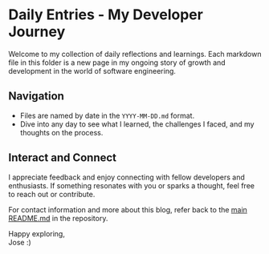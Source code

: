 # Daily Entries - My Developer Journey

Welcome to my collection of daily reflections and learnings. Each markdown file in this folder is a new page in my ongoing story of growth and development in the world of software engineering.

## Navigation

- Files are named by date in the `YYYY-MM-DD.md` format.
- Dive into any day to see what I learned, the challenges I faced, and my thoughts on the process.

## Interact and Connect

I appreciate feedback and enjoy connecting with fellow developers and enthusiasts. If something resonates with you or sparks a thought, feel free to reach out or contribute.

For contact information and more about this blog, refer back to the [main README.md](../README.md) in the repository.

Happy exploring,  
Jose :)
